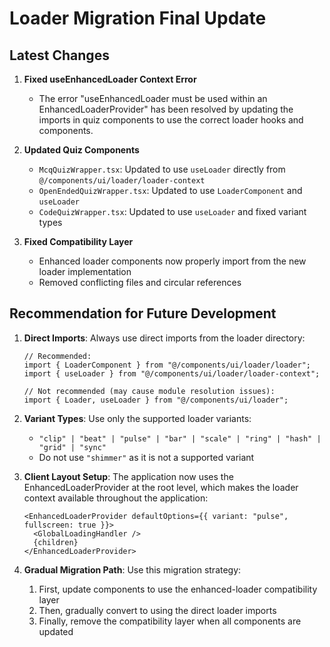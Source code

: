 # Loader Migration Final Update

## Latest Changes

1. **Fixed useEnhancedLoader Context Error**
   - The error "useEnhancedLoader must be used within an EnhancedLoaderProvider" has been resolved by updating the imports in quiz components to use the correct loader hooks and components.

2. **Updated Quiz Components**
   - `McqQuizWrapper.tsx`: Updated to use `useLoader` directly from `@/components/ui/loader/loader-context`
   - `OpenEndedQuizWrapper.tsx`: Updated to use `LoaderComponent` and `useLoader` 
   - `CodeQuizWrapper.tsx`: Updated to use `useLoader` and fixed variant types

3. **Fixed Compatibility Layer**
   - Enhanced loader components now properly import from the new loader implementation
   - Removed conflicting files and circular references

## Recommendation for Future Development

1. **Direct Imports**: Always use direct imports from the loader directory:
   ```tsx
   // Recommended:
   import { LoaderComponent } from "@/components/ui/loader/loader"; 
   import { useLoader } from "@/components/ui/loader/loader-context";

   // Not recommended (may cause module resolution issues):
   import { Loader, useLoader } from "@/components/ui/loader";
   ```

2. **Variant Types**: Use only the supported loader variants:
   - `"clip" | "beat" | "pulse" | "bar" | "scale" | "ring" | "hash" | "grid" | "sync"`
   - Do not use `"shimmer"` as it is not a supported variant

3. **Client Layout Setup**: The application now uses the EnhancedLoaderProvider at the root level, which makes the loader context available throughout the application:
   ```tsx
   <EnhancedLoaderProvider defaultOptions={{ variant: "pulse", fullscreen: true }}>
     <GlobalLoadingHandler />
     {children}
   </EnhancedLoaderProvider>
   ```

4. **Gradual Migration Path**: Use this migration strategy:
   1. First, update components to use the enhanced-loader compatibility layer
   2. Then, gradually convert to using the direct loader imports
   3. Finally, remove the compatibility layer when all components are updated
